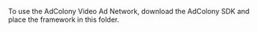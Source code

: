 To use the AdColony Video Ad Network, download the AdColony SDK and place the framework in this folder.